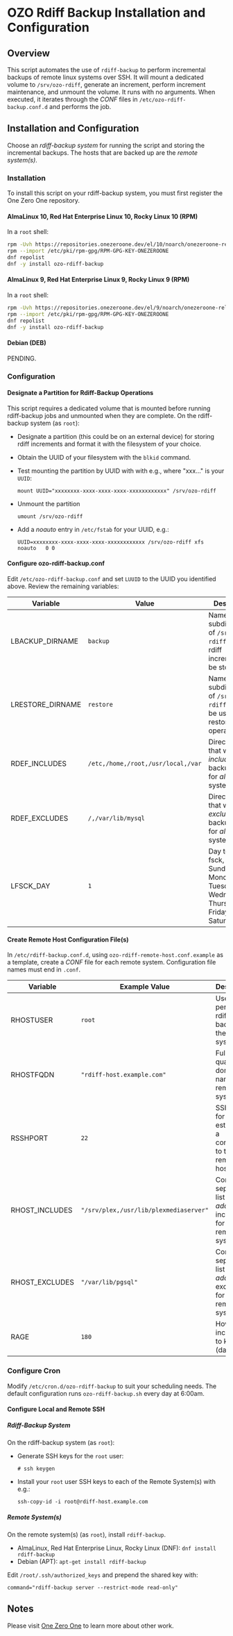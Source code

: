 # OZO Rdiff Backup Installation and Configuration
## Overview
This script automates the use of `rdiff-backup` to perform incremental backups of remote linux systems over SSH. It will mount a dedicated volume to `/srv/ozo-rdiff`, generate an increment, perform increment maintenance, and unmount the volume. It runs with no arguments. When executed, it iterates through the _CONF_ files in `/etc/ozo-rdiff-backup.conf.d` and performs the job.

## Installation and Configuration
Choose an _rdiff-backup system_ for running the script and storing the incremental backups. The hosts that are backed up are the _remote system(s)_.

### Installation
To install this script on your rdiff-backup system, you must first register the One Zero One repository.

#### AlmaLinux 10, Red Hat Enterprise Linux 10, Rocky Linux 10 (RPM)
In a `root` shell:

```bash
rpm -Uvh https://repositories.onezeroone.dev/el/10/noarch/onezeroone-release-latest.el10.noarch.rpm
rpm --import /etc/pki/rpm-gpg/RPM-GPG-KEY-ONEZEROONE
dnf repolist
dnf -y install ozo-rdiff-backup
```

#### AlmaLinux 9, Red Hat Enterprise Linux 9, Rocky Linux 9 (RPM)
In a `root` shell:

```bash
rpm -Uvh https://repositories.onezeroone.dev/el/9/noarch/onezeroone-release-latest.el9.noarch.rpm
rpm --import /etc/pki/rpm-gpg/RPM-GPG-KEY-ONEZEROONE
dnf repolist
dnf -y install ozo-rdiff-backup
```

#### Debian (DEB)
PENDING.

### Configuration
#### Designate a Partition for Rdiff-Backup Operations
This script requires a dedicated volume that is mounted before running rdiff-backup jobs and unmounted when they are complete. On the rdiff-backup system (as `root`):

* Designate a partition (this could be on an external device) for storing rdiff increments and format it with the filesystem of your choice.
* Obtain the UUID of your filesystem with the `blkid` command.
* Test mounting the partition by UUID with with e.g., where "xxx..." is your `UUID`:

    `mount UUID="xxxxxxxx-xxxx-xxxx-xxxx-xxxxxxxxxxxx" /srv/ozo-rdiff`

* Unmount the partition

    `umount /srv/ozo-rdiff`

* Add a *noauto* entry in `/etc/fstab` for your UUID, e.g.:

    `UUID=xxxxxxxx-xxxx-xxxx-xxxx-xxxxxxxxxxxx /srv/ozo-rdiff xfs  noauto   0 0`

#### Configure ozo-rdiff-backup.conf
Edit `/etc/ozo-rdiff-backup.conf` and set `LUUID` to the UUID you identified above. Review the remaining variables:

|Variable|Value|Description|
|--------|-----|-----------|
|LBACKUP_DIRNAME|`backup`|Name of the subdirectory of `/srv/ozo-rdiff` where rdiff increments will be stored.|
|LRESTORE_DIRNAME|`restore`|Name of the subdirectory of `/srv/ozo-rdiff` that can be used for restore operations.|
|RDEF_INCLUDES|`/etc,/home,/root,/usr/local,/var`|Directories that will be _included_ in backup jobs for _all_ remote systems.|
|RDEF_EXCLUDES|`/,/var/lib/mysql`|Directories that will be _excluded_ from backup jobs for _all_ remote systems.|
|LFSCK_DAY|`1`|Day to run fsck, Sunday=0, Monday=1, Tuesday=2, Wednesday=3, Thursday=4, Friday=5, and Saturday=6.|

#### Create Remote Host Configuration File(s)
In `/etc/rdiff-backup.conf.d`, using `ozo-rdiff-remote-host.conf.example` as a template, create a *CONF* file for each remote system. Configuration file names must end in `.conf`.

|Variable|Example Value|Description|
|--------|-------------|-----------|
|RHOSTUSER|`root`|User that performs rdiff-backup on the remote system.|
|RHOSTFQDN|`"rdiff-host.example.com"`|Fully qualified domain name of the remote system.|
|RSSHPORT|`22`|SSH port for establishing a connection to the remote host.|
|RHOST_INCLUDES|`"/srv/plex,/usr/lib/plexmediaserver"`|Comma-separated list of *additional* inclusions for this remote system.|
|RHOST_EXCLUDES|`"/var/lib/pgsql"`|Comma-separated list of *additional* exclusions for this remote system.|
|RAGE|`180`|How many increments to keep (days)|

### Configure Cron
Modify `/etc/cron.d/ozo-rdiff-backup` to suit your scheduling needs. The default configuration runs `ozo-rdiff-backup.sh` every day at 6:00am.

####  Configure Local and Remote SSH
##### Rdiff-Backup System
On the rdiff-backup system (as `root`):

* Generate SSH keys for the `root` user:

    `# ssh keygen`

* Install your `root` user SSH keys to each of the Remote System(s) with e.g.:

    `ssh-copy-id -i root@rdiff-host.example.com`

##### Remote System(s)
On the remote system(s) (as `root`), install `rdiff-backup`.

* AlmaLinux, Red Hat Enterprise Linux, Rocky Linux (DNF): `dnf install rdiff-backup`
* Debian (APT): `apt-get install rdiff-backup`

Edit `/root/.ssh/authorized_keys` and prepend the shared key with:

`command="rdiff-backup server --restrict-mode read-only"`

## Notes
Please visit [One Zero One](https://onezeroone.dev) to learn more about other work.
